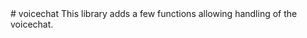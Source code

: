 <type name="voicechat" category="libraryfunc" is="library">
	<summary>
# voicechat
This library adds a few functions allowing handling of the voicechat.
	</summary>
</type>